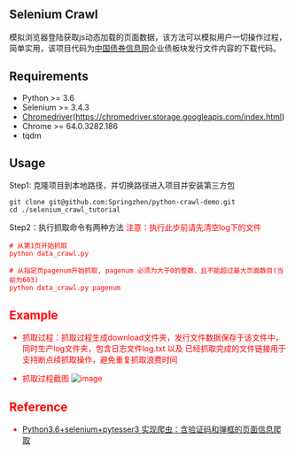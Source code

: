 ## Selenium Crawl

模拟浏览器登陆获取js动态加载的页面数据，该方法可以模拟用户一切操作过程，简单实用，该项目代码为[中国债券信息网](https://www.chinabond.com.cn/Channel/21000)企业债板块发行文件内容的下载代码。


## Requirements
- Python >= 3.6
- Selenium >= 3.4.3
- [Chromedriver](Windows10*64)(https://chromedriver.storage.googleapis.com/index.html)
- Chrome >= 64.0.3282.186
- tqdm


## Usage

Step1: 克隆项目到本地路径，并切换路径进入项目并安装第三方包
```
git clone git@github.com:Springzhen/python-crawl-demo.git
cd ./selenium_crawl_tutorial

```

Step2：执行抓取命令有两种方法
<font color=red>注意：执行此步前请先清空log下的文件<font>

```
# 从第1页开始抓取
python data_crawl.py

# 从指定页pagenum开始抓取, pagenum 必须为大于0的整数，且不能超过最大页面数目(当前为603)
python data_crawl.py pagenum

```

## Example

- 抓取过程：抓取过程生成download文件夹，发行文件数据保存于该文件中，同时生产log文件夹，包含日志文件log.txt 以及 已经抓取完成的文件链接用于支持断点续抓取操作，避免重复抓取浪费时间

- 抓取过程截图
![image](https://github.com/Springzhen/python-crawl-demo/blob/master/selenium_crawl_tutorial/%E4%B8%AD%E5%9B%BD%E5%80%BA%E5%88%B8%E4%BF%A1%E6%81%AF%E7%BD%91%E6%8A%93%E5%8F%96%E9%A1%B9%E7%9B%AE/images/%E6%8C%87%E5%AE%9A%E4%BB%8E%E7%AC%AC600%E9%A1%B5%E5%BC%80%E5%A7%8B%E6%8A%93%E5%8F%96%E8%BF%87%E7%A8%8B.png)



## Reference

- [Python3.6+selenium+pytesser3 实现爬虫：含验证码和弹框的页面信息爬取](https://www.jianshu.com/p/125630fe3d6b)

